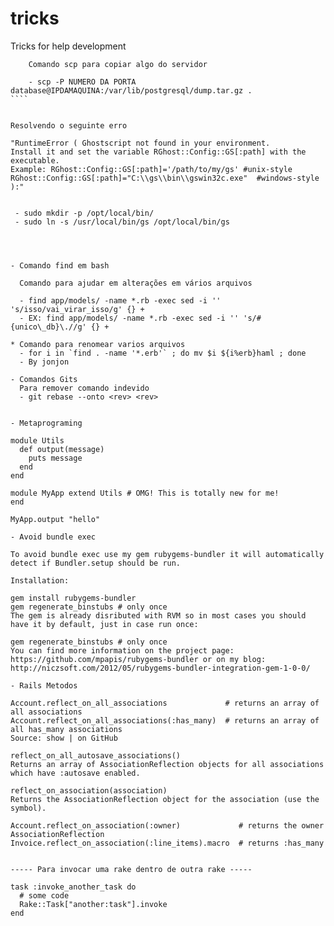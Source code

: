 tricks
======

Tricks for help development

`````
    Comando scp para copiar algo do servidor
    
    - scp -P NUMERO DA PORTA database@IPDAMAQUINA:/var/lib/postgresql/dump.tar.gz .
````


`````
    Resolvendo o seguinte erro 
    
    "RuntimeError ( Ghostscript not found in your environment.
    Install it and set the variable RGhost::Config::GS[:path] with the executable.
    Example: RGhost::Config::GS[:path]='/path/to/my/gs' #unix-style
    RGhost::Config::GS[:path]="C:\\gs\\bin\\gswin32c.exe"  #windows-style
    ):"
    
    
     - sudo mkdir -p /opt/local/bin/
     - sudo ln -s /usr/local/bin/gs /opt/local/bin/gs
````



- Comando find em bash

  Comando para ajudar em alterações em vários arquivos
  
  - find app/models/ -name *.rb -exec sed -i '' 's/isso/vai_virar_isso/g' {} +
  - EX: find app/models/ -name *.rb -exec sed -i '' 's/#{unico\_db}\.//g' {} +

* Comando para renomear varios arquivos
  - for i in `find . -name '*.erb'` ; do mv $i ${i%erb}haml ; done 
  - By jonjon

- Comandos Gits
  Para remover comando indevido
  - git rebase --onto <rev> <rev> 


- Metaprograming

module Utils
  def output(message)
    puts message
  end
end

module MyApp extend Utils # OMG! This is totally new for me!
end

MyApp.output "hello"

- Avoid bundle exec

To avoid bundle exec use my gem rubygems-bundler it will automatically detect if Bundler.setup should be run.

Installation:

gem install rubygems-bundler
gem regenerate_binstubs # only once
The gem is already disributed with RVM so in most cases you should have it by default, just in case run once:

gem regenerate_binstubs # only once
You can find more information on the project page: https://github.com/mpapis/rubygems-bundler or on my blog: http://niczsoft.com/2012/05/rubygems-bundler-integration-gem-1-0-0/

- Rails Metodos 

Account.reflect_on_all_associations             # returns an array of all associations
Account.reflect_on_all_associations(:has_many)  # returns an array of all has_many associations
Source: show | on GitHub

reflect_on_all_autosave_associations()
Returns an array of AssociationReflection objects for all associations which have :autosave enabled.

reflect_on_association(association)
Returns the AssociationReflection object for the association (use the symbol).

Account.reflect_on_association(:owner)             # returns the owner AssociationReflection
Invoice.reflect_on_association(:line_items).macro  # returns :has_many


----- Para invocar uma rake dentro de outra rake -----

task :invoke_another_task do
  # some code
  Rake::Task["another:task"].invoke
end